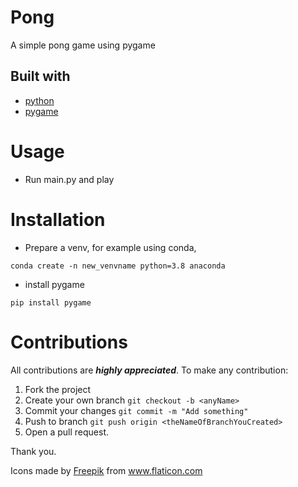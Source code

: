 # Pong
A simple  pong game using pygame


## Built with
- [python](https://www.python.org/)
- [pygame](https://www.pygame.org/)
# Usage
- Run main.py and play


# Installation

- Prepare a venv,
for example using conda,

 `conda create -n new_venvname python=3.8 anaconda`
- install pygame

 `pip install pygame`
 
 # Contributions
 
 All contributions are ***highly appreciated***. To make any contribution:
 
 1. Fork the project
 2. Create your own branch `git checkout -b <anyName>`
 3. Commit your changes `git commit -m "Add something"`
 4. Push to branch `git push origin <theNameOfBranchYouCreated>`
 5. Open a pull request.
 
 Thank you.


Icons made by <a href="https://www.flaticon.com/authors/freepik" title="Freepik">Freepik</a> from <a href="https://www.flaticon.com/" title="Flaticon"> www.flaticon.com</a>
